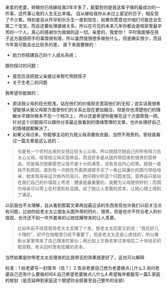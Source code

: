 亲爱的老婆，转眼你已经嫁给我3年半多了，能娶到你是我这辈子做的最成功的一件事，这件事让我的人生无比幸福。
自从嫁给我你从未过上富足的日子，相反受了不少累。特别是自从怀孕到乐乐生一直到现在，如果你愿意也许咱们可能还会生第二个宝宝，而且还要处理婆媳关系，所以在可见的未来几年你都会是咱家里最辛苦的一个人。真心的感谢你为我做的这一切。亲爱的，我爱你！
平时我能够在孩子这方面搭把手的事情很有限，所以虽然我很想多做些什么，但是确实很少，而且今年我可能会出比较多的差，
接下来我要做的：
- 助力你搭建自己的个人成长系统；

跟你探讨的问题：
- 是否应该把我父亲接过来帮忙照顾孩子
- 关于生老二的问题

我希望你能做的：
- 原谅我父母的目光短浅，站在他们的价值观去宽容他们的无知；说实话我很希望能够从我父母那方面使你们的关系比现在更加融洽，但是你也清楚他们的理解水平跟你根本不在一个档次上， 所以还是希望你能够在这个方面帮我一把。 针对这个问题我可以跟你分享最近我看到的情绪管理的文章，也许处理好自己的情绪就都解决了。
- 如果父母过来，你能够主动的为我父母添置些衣服，当然不用贵的。曾经我看过一篇文章是这么说的：
>也是有一个农村出来的女孩比较关心父母，所以她就尽她自己的所有努力去关心父母，经常给父母买营养品，而且好多是从国外带回来的很贵的营养品，但是每次她都感觉父母不是十分的满意，没有发自内心的笑。她就一直找不到原因。直到有一次她在外面旅游顺手买了一条比较廉价的围巾带给母亲，她发现母亲这次格外的高兴。她仔细分析这个问题发现，营养品只是站在我们自己的价值观上考虑：健康是最重要的，我要为父母提供好的；而围巾母亲可以带上在村里到处显摆，给了她让人羡慕的资本，让她心理上得到了满足。

 以前我也不太理解，自从看到那篇文章再加最近读的东西发现也许我们以前关注点有问题，比如你给老太太让朋友从国外带的钙片，很贵，但是也许不符合老人的价值观，也许还不如一件外套来的让她炫耀带来的让人羡慕。

>比如年前不经意我带老太太去理了个发，那老太太回家又的说：“我花好几十理的”，好坏在她眼里已经不重要了，但是老太太还是心疼钱的，所以果断从家里带来了自己理发的家伙；再比如上次我老爹过来咱花二十块钱买的那双鞋，老头回村里有炫耀的资本。

当然如果是你带老太太去理发的比我带去的效果就更好了。这也可以解释



标准：1.给老婆写一封情书（信？）2.告诉老婆自己想为老婆做点儿什么3.询问老婆自己还有什么要做的吗4.自己希望老婆做点儿什么4.希望每年都能写一篇5.家庭的规划（是否延伸到家庭这个期望的全部甚至自己整年的全部）
